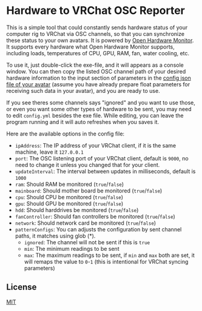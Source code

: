 # Hardware to VRChat OSC Reporter

This is a simple tool that could constantly sends hardware status of your computer rig to VRChat via OSC channels, so that you can synchronize these status to your own avatars. It is powered by [Open Hardware Monitor](https://openhardwaremonitor.org/). It supports every hardware what Open Hardware Monitor supports, including loads, temperatures of CPU, GPU, RAM, fan, water cooling, etc.

To use it, just double-click the exe-file, and it will appears as a console window. You can then copy the listed OSC channel path of your desired hardware information to the input section of parameters in the [config json file of your avatar](https://docs.vrchat.com/docs/osc-avatar-parameters) (assume you have already prepare float parameters for receiving such data in your avatar), and you are ready to use.

If you see theres some channels says "ignored" and you want to use those, or even you want some other types of hardware to be sent, you may need to edit `config.yml` besides the exe file. While editing, you can leave the program running and it will auto refreshes when you saves it.

Here are the available options in the config file:
- `ipAddress`: The IP address of your VRChat client, if it is the same machine, leave it `127.0.0.1`
- `port`: The OSC listening port of your VRChat client, default is `9000`, no need to change it unless you changed that for your client.
- `updateInterval`: The interval between updates in milliseconds, default is `1000`
- `ram`: Should RAM be monitored (`true`/`false`)
- `mainboard`: Should mother board be monitored (`true`/`false`)
- `cpu`: Should CPU be monitored (`true`/`false`)
- `gpu`: Should GPU be monitored (`true`/`false`)
- `hdd`: Should harddrives be monitored (`true`/`false`)
- `fanController`: Should fan controllers be monitored (`true`/`false`)
- `network`: Should network card be monitored (`true`/`false`)
- `patternConfigs`: You can adjusts the configuration by sent channel paths, it matches using glob (*).
    - `ignored`: The channel will not be sent if this is `true`
    - `min`: The minimum readings to be sent
    - `max`: The maximum readings to be sent, if `min` and `max` both are set, it will remaps the value to `0`-`1` (this is intentional for VRChat syncing parameters)

## License

[MIT](LICENSE)
